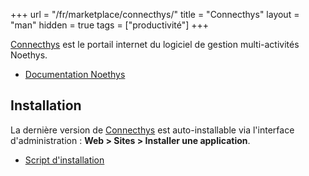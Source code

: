 +++
url = "/fr/marketplace/connecthys/"
title = "Connecthys"
layout = "man"
hidden = true
tags = ["productivité"]
+++

[Connecthys](https://connecthys.com/) est le portail internet du logiciel de gestion multi-activités Noethys.

- [Documentation Noethys](https://www.noethys.com/index.php/assistance2/2015-07-19-17-22-35/la-documentation)

## Installation

La dernière version de [Connecthys](https://connecthys.com/) est auto-installable via l'interface d'administration : **Web > Sites > Installer une application**.

- [Script d'installation](https://admin.alwaysdata.com/site/application/script/13/detail/)
